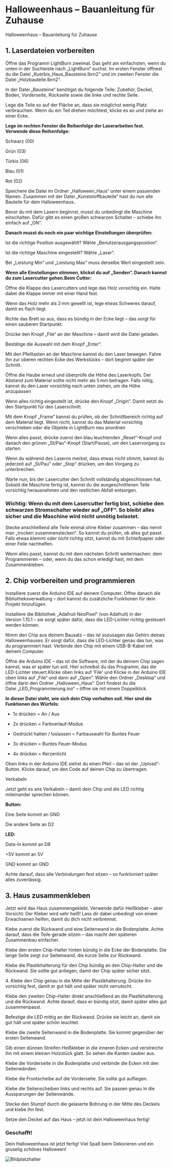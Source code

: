 # Halloweenhaus – Bauanleitung für Zuhause

Halloweenhaus – Bauanleitung für Zuhause

## 1. Laserdateien vorbereiten

Öffne das Programm LightBurn zweimal. Das geht am einfachsten, wenn du unten in der Suchleiste nach „LightBurn“ suchst. Im ersten Fenster öffnest du die Datei „Kuerbis_Haus_Bausteine.lbrn2“ und im zweiten Fenster die Datei „Holzbauteile.lbrn2“.

In der Datei „Bausteine“ benötigst du folgende Teile: Zubehör, Deckel, Boden, Vorderseite, Rückseite sowie die linke und rechte Seite.

Lege die Teile so auf der Fläche an, dass sie möglichst wenig Platz verbrauchen. Wenn du ein Teil drehen möchtest, klicke es an und ziehe an einer Ecke.

**Lege im rechten Fenster die Reihenfolge der Laserarbeiten fest. Verwende diese Reihenfolge:**

Schwarz (00)

Grün (03)

Türkis (06)

Blau (01)

Rot (02)

Speichere die Datei im Ordner „Halloween_Haus“ unter einem passenden Namen. Zusammen mit der Datei „Kunststoffbauteile“ hast du nun alle Bauteile für dein Halloweenhaus..

Bevor du mit dem Lasern beginnst, musst du unbedingt die Maschine einschalten. Dafür gibt es einen großen schwarzen Schalter – schiebe ihn einfach auf „ON“.

**Danach musst du noch ein paar wichtige Einstellungen überprüfen:**

Ist die richtige Position ausgewählt? Wähle „Benutzerausgangsposition“.

Ist die richtige Maschine eingestellt? Wähle „Laser“.

Bei „Leistung Min“ und „Leistung Max“ muss derselbe Wert eingestellt sein.

**Wenn alle Einstellungen stimmen, klickst du auf „Senden“. Danach kannst du zum Lasercutter gehen.Beim Cutter:**

Öffne die Klappe des Lasercutters und lege das Holz vorsichtig ein. Halte dabei die Klappe immer mit einer Hand fest.

Wenn das Holz mehr als 2 mm gewellt ist, lege etwas Schweres darauf, damit es flach liegt.

Richte das Brett so aus, dass es bündig in der Ecke liegt – das sorgt für einen sauberen Startpunkt.

Drücke den Knopf „File“ an der Maschine – damit wird die Datei geladen.

Bestätige die Auswahl mit dem Knopf „Enter“.

Mit den Pfeiltasten an der Maschine kannst du den Laser bewegen. Fahre ihn zur oberen rechten Ecke des Werkstücks – dort beginnt später der Schnitt.

Öffne die Haube erneut und überprüfe die Höhe des Laserkopfs.
Der Abstand zum Material sollte nicht mehr als 5 mm betragen.
Falls nötig, kannst du den Laser vorsichtig nach unten ziehen, um die Höhe anzupassen

Wenn alles richtig eingestellt ist, drücke den Knopf „Origin“. Damit setzt du den Startpunkt für den Laserschnitt.

Mit dem Knopf „Frame“ kannst du prüfen, ob der Schnittbereich richtig auf dem Material liegt.
Wenn nicht, kannst du das Material vorsichtig verschieben oder die Objekte in LightBurn neu anordnen

Wenn alles passt, drücke zuerst den blau leuchtenden „Reset“-Knopf und danach den grünen „St/Pau“-Knopf (Start/Pause), um den Laservorgang zu starten.

Wenn du während des Laserns merkst, dass etwas nicht stimmt, kannst du jederzeit auf „St/Pau“ oder „Stop“ drücken, um den Vorgang zu unterbrechen.

Warte nun, bis der Lasercutter den Schnitt vollständig abgeschlossen hat.
Sobald die Maschine fertig ist, kannst du die ausgeschnittenen Teile vorsichtig herausnehmen und den restlichen Abfall entsorgen.

### Wichtig: Wenn du mit dem Lasercutter fertig bist, schiebe den schwarzen Stromschalter wieder auf „OFF“. So bleibt alles sicher und die Maschine wird nicht unnötig belastet.

Stecke anschließend alle Teile einmal ohne Kleber zusammen – das nennt man „trocken zusammenstecken“. So kannst du prüfen, ob alles gut passt.
Falls etwas klemmt oder nicht richtig sitzt, kannst du mit Schleifpapier oder einer Feile nachhelfen.

Wenn alles passt, kannst du mit dem nächsten Schritt weitermachen: dem Programmieren – oder, wenn du das schon erledigt hast, mit dem Zusammenkleben.

## 2. Chip vorbereiten und programmieren

Installiere zuerst die Arduino IDE auf deinem Computer.
Öffne danach die Bibliotheksverwaltung – dort kannst du zusätzliche Funktionen für dein Projekt hinzufügen.

Installiere die Bibliothek „Adafruit NeoPixel“ (von Adafruit) in der Version 1.15.1 – sie sorgt später dafür, dass die LED-Lichter richtig gesteuert werden können.

Nimm den Chip aus deinem Bausatz – das ist sozusagen das Gehirn deines Halloweenhauses.
Er sorgt dafür, dass die LED-Lichter genau das tun, was du programmiert hast.
Verbinde den Chip mit einem USB-B-Kabel mit deinem Computer.

Öffne die Arduino IDE – das ist die Software, mit der du deinem Chip sagen kannst, was er später tun soll.
Hier schreibst du das Programm, das die LED-Lichter steuert.Klicke oben links auf 'File' und Klicke in der Arduino IDE oben links auf „File“ und dann auf „Open“.
Wähle den Ordner „Desktop“ und öffne darin den Ordner „Halloween_Haus“.
Dort findest du die Datei „LED_Programmierung.ino“ – öffne sie mit einem Doppelklick.

**In dieser Datei steht, wie sich dein Chip verhalten soll. Hier sind die Funktionen des Würfels:**

- 1x drücken = An / Aus

- 2x drücken = Farbverlauf-Modus

- Gedrückt halten / loslassen = Farbauswahl für Buntes Feuer

- 3x drücken = Buntes Feuer-Modus

- 4x drücken = Kerzenlicht

Oben links in der Arduino IDE siehst du einen Pfeil – das ist der „Upload“-Button.
Klicke darauf, um den Code auf deinen Chip zu übertragen.

Verkabeln

Jetzt geht es ans Verkabeln – damit dein Chip und die LED richtig miteinander sprechen können.

**Button:**

Eine Seite kommt an GND

Die andere Seite an D2

**LED:**

Data-In kommt an D8

+5V kommt an 5V

GND kommt an GND

Achte darauf, dass alle Verbindungen fest sitzen – so funktioniert später alles zuverlässig.

## 3. Haus zusammenkleben

Jetzt wird das Haus zusammengeklebt.
Verwende dafür Heißkleber – aber Vorsicht: Der Kleber wird sehr heiß!
Lass dir dabei unbedingt von einem Erwachsenen helfen, damit du dich nicht verbrennst.

Klebe zuerst die Rückwand und eine Seitenwand in die Bodenplatte.
Achte darauf, dass die Teile gerade sitzen – das macht den späteren Zusammenbau einfacher.

Klebe den ersten Chip-Halter hinten bündig in die Ecke der Bodenplatte.
Die lange Seite zeigt zur Seitenwand, die kurze Seite zur Rückwand.

Klebe die Plastikhalterung für den Chip bündig an den Chip-Halter und die Rückwand.
Sie sollte gut anliegen, damit der Chip später sicher sitzt.

4. Klebe den Chip genau in die Mitte der Plastikhalterung. Drücke ihn vorsichtig fest, damit er gut hält und später nicht verrutscht.

Klebe den zweiten Chip-Halter direkt anschließend an die Plastikhalterung und die Rückwand. Achte darauf, dass er bündig sitzt, damit später alles gut zusammenpasst.

Befestige die LED mittig an der Rückwand. Drücke sie leicht an, damit sie gut hält und später schön leuchtet.

Klebe die zweite Seitenwand in die Bodenplatte. Sie kommt gegenüber der ersten Seitenwand.

Gib einen dünnen Streifen Heißkleber in die inneren Ecken und verstreiche ihn mit einem kleinen Holzstück glatt. So sehen die Kanten sauber aus.

Klebe die Vorderseite in die Bodenplatte und verbinde die Ecken mit den Seitenwänden.

Klebe die Frontscheibe auf die Vorderseite. Sie sollte gut aufliegen.

Klebe die Seitenscheiben links und rechts auf. Sie passen genau in die Aussparungen der Seitenwände.

Stecke den Stumpf durch die gelaserte Bohrung in der Mitte des Deckels und klebe ihn fest.

Setze den Deckel auf das Haus – jetzt ist dein Halloweenhaus fertig!

### Geschafft!

Dein Halloweenhaus ist jetzt fertig! Viel Spaß beim Dekorieren und ein gruselig schönes Halloween!


![Bildplatzhalter](image1.png)
